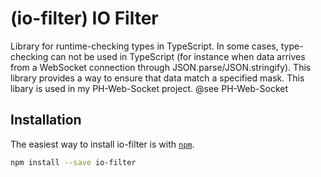 # (io-filter) IO Filter

Library for runtime-checking types in TypeScript.
In some cases, type-checking can not be used in TypeScript (for instance when data arrives from a WebSocket connection through JSON.parse/JSON.stringify).
This library provides a way to ensure that data match a specified mask.
This libary is used in my PH-Web-Socket project.
@see PH-Web-Socket

## Installation

The easiest way to install io-filter is with [`npm`][npm].

[npm]: https://www.npmjs.com/

```sh
npm install --save io-filter
```
